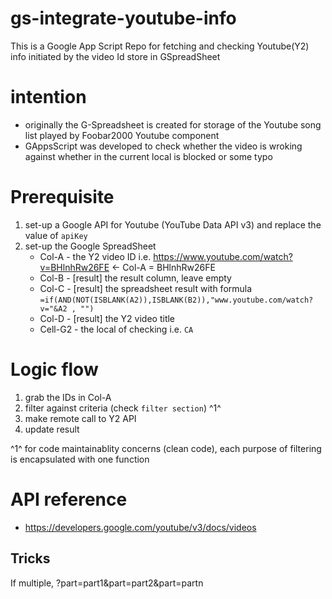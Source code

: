 # gs-integrate-youtube-info
This is a Google App Script Repo for fetching and checking Youtube(Y2) info initiated by the video Id store in GSpreadSheet 

# intention
* originally the G-Spreadsheet is created for storage of the Youtube song list played by Foobar2000 Youtube component
* GAppsScript was developed to check whether the video is wroking against whether in the current local is blocked or some typo 
  
# Prerequisite
1. set-up a Google API for Youtube (YouTube Data API v3) and replace the value of `apiKey`
2. set-up the Google SpreadSheet
    * Col-A - the Y2 video ID i.e. https://www.youtube.com/watch?v=BHlnhRw26FE <- Col-A = BHlnhRw26FE
    * Col-B - [result] the result column, leave empty
    * Col-C - [result] the spreadsheet result with formula `=if(AND(NOT(ISBLANK(A2)),ISBLANK(B2)),"www.youtube.com/watch?v="&A2 , "")`
    * Col-D - [result] the Y2 video title 
    * Cell-G2 - the local of checking i.e. `CA`

# Logic flow 
1. grab the IDs in Col-A
2. filter against criteria (check `filter section`) ^1^
3. make remote call to Y2 API
4. update result 

^1^ for code maintainablity concerns (clean code), each purpose of filtering is encapsulated with one function 

# API reference 
* https://developers.google.com/youtube/v3/docs/videos

## Tricks
If multiple, ?part=part1&part=part2&part=partn 
